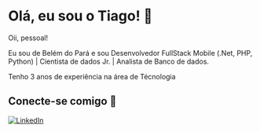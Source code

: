# Olá, eu sou o Tiago! 👋

Oii, pessoal!

Eu sou de Belém do Pará e sou Desenvolvedor FullStack Mobile (.Net, PHP, Python) | Cientista de dados Jr. | Analista de Banco de dados.

Tenho 3 anos de experiência na área de Técnologia

## Conecte-se comigo 🚀
[![LinkedIn](https://img.shields.io/badge/LinkedIn-000?style=for-the-badge&logo=linkedin&logoColor=0E76A8)](https://www.linkedin.com/in/tiago-magno-b69695211?lipi=urn%3Ali%3Apage%3Ad_flagship3_profile_view_base_contact_details%3BZOVQzDcSQzeWYZNzoCCI7w%3D%3D)
